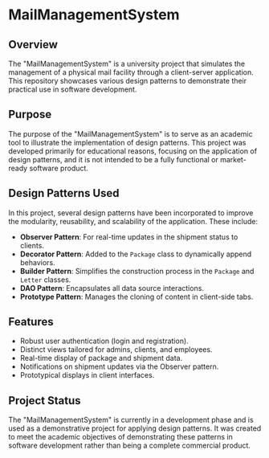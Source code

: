 # MailManagementSystem

## Overview
The "MailManagementSystem" is a university project that simulates the management of a physical mail facility through a client-server application. This repository showcases various design patterns to demonstrate their practical use in software development.

## Purpose
The purpose of the "MailManagementSystem" is to serve as an academic tool to illustrate the implementation of design patterns. This project was developed primarily for educational reasons, focusing on the application of design patterns, and it is not intended to be a fully functional or market-ready software product.

## Design Patterns Used
In this project, several design patterns have been incorporated to improve the modularity, reusability, and scalability of the application. These include:
- **Observer Pattern**: For real-time updates in the shipment status to clients.
- **Decorator Pattern**: Added to the `Package` class to dynamically append behaviors.
- **Builder Pattern**: Simplifies the construction process in the `Package` and `Letter` classes.
- **DAO Pattern**: Encapsulates all data source interactions.
- **Prototype Pattern**: Manages the cloning of content in client-side tabs.

## Features
- Robust user authentication (login and registration).
- Distinct views tailored for admins, clients, and employees.
- Real-time display of package and shipment data.
- Notifications on shipment updates via the Observer pattern.
- Prototypical displays in client interfaces.

## Project Status
The "MailManagementSystem" is currently in a development phase and is used as a demonstrative project for applying design patterns. It was created to meet the academic objectives of demonstrating these patterns in software development rather than being a complete commercial product.
